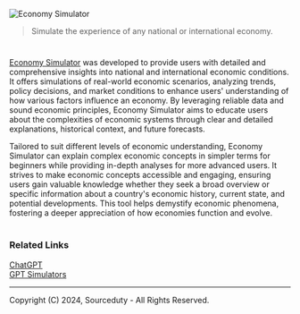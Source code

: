 ![Economy Simulator](https://github.com/user-attachments/assets/59b46e5c-5705-4a6a-b8af-e26ac25d65b0)

> Simulate the experience of any national or international economy.

#

[Economy Simulator](https://chatgpt.com/g/g-S3MAXtBUv-economy-simulator) was developed to provide users with detailed and comprehensive insights into national and international economic conditions. It offers simulations of real-world economic scenarios, analyzing trends, policy decisions, and market conditions to enhance users' understanding of how various factors influence an economy. By leveraging reliable data and sound economic principles, Economy Simulator aims to educate users about the complexities of economic systems through clear and detailed explanations, historical context, and future forecasts.

Tailored to suit different levels of economic understanding, Economy Simulator can explain complex economic concepts in simpler terms for beginners while providing in-depth analyses for more advanced users. It strives to make economic concepts accessible and engaging, ensuring users gain valuable knowledge whether they seek a broad overview or specific information about a country's economic history, current state, and potential developments. This tool helps demystify economic phenomena, fostering a deeper appreciation of how economies function and evolve.

#
### Related Links

[ChatGPT](https://github.com/sourceduty/ChatGPT)
<br>
[GPT Simulators](https://github.com/sourceduty/GPT_Simulators)

***
Copyright (C) 2024, Sourceduty - All Rights Reserved.
